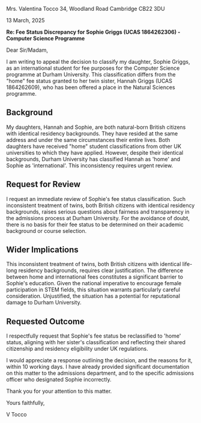 
Mrs. Valentina Tocco
34, Woodland Road
Cambridge
CB22 3DU

13 March, 2025

**Re: Fee Status Discrepancy for Sophie Griggs (UCAS 1864262306) - Computer Science Programme**

Dear Sir/Madam,

I am writing to appeal the decision to classify my daughter, Sophie Griggs, as an international student for fee purposes for the Computer Science programme at Durham University. This classification differs from the "home" fee status granted to her twin sister, Hannah Griggs (UCAS 1864262609), who has been offered a place in the Natural Sciences programme.

## Background

My daughters, Hannah and Sophie, are both natural-born British citizens with identical residency backgrounds. They have resided at the same address and under the same circumstances their entire lives. Both daughters have received "home" student classifications from other UK universities to which they have applied. However, despite their identical backgrounds, Durham University has classified Hannah as 'home' and Sophie as 'international'. This inconsistency requires urgent review.

## Request for Review

I request an immediate review of Sophie's fee status classification. Such inconsistent treatment of twins, both British citizens with identical residency backgrounds, raises serious questions about fairness and transparency in the admissions process at Durham University. For the avoidance of doubt, there is no basis for their fee status to be determined on their academic background or course selection.


## Wider Implications

This inconsistent treatment of twins, both British citizens with identical life-long residency backgrounds, requires clear justification. The difference between home and international fees constitutes a significant barrier to Sophie's education. Given the national imperative to encourage female participation in STEM fields, this situation warrants particularly careful consideration. Unjustified, the situation has a potential for reputational damage to Durham University.

## Requested Outcome

I respectfully request that Sophie's fee status be reclassified to 'home' status, aligning with her sister's classification and reflecting their shared citizenship and residency eligibility under UK regulations.

I would appreciate a response outlining the decision, and the reasons for it, within 10 working days. I have already provided significant documentation on this matter to the admissions department, and to the specific admissions officer who designated Sophie incorrectly.

Thank you for your attention to this matter.

Yours faithfully,

V Tocco

